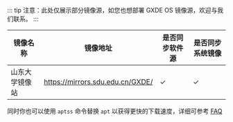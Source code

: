 ::: tip
注意：此处仅展示部分镜像源，如您也想部署 GXDE OS 镜像源，欢迎与我们联系。
:::

| 镜像名称 | 镜像地址 | 是否同步软件源 | 是否同步系统镜像 |
| --- | --- | --- | --- |
| 山东大学镜像站 | https://mirrors.sdu.edu.cn/GXDE/ | ✓ | ✓ |

同时你也可以使用 `aptss` 命令替换 `apt` 以获得更快的下载速度，详细可参考 [FAQ](/install/faq)